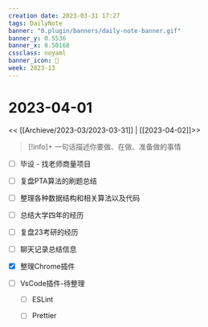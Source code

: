 ```yaml
---
creation date: 2023-03-31 17:27
tags: DailyNote
banner: "0.plugin/banners/daily-note-banner.gif"
banner_y: 0.5536
banner_x: 0.50168
cssclass: noyaml
banner_icon: 💌
week: 2023-13
---
```


# 2023-04-01

<< [[Archieve/2023-03/2023-03-31]] | [[2023-04-02]]>>


> [!info]+ 一句话描述你要做、在做、准备做的事情
> 


- [ ] 毕设 - 找老师商量项目

- [ ] 复盘PTA算法的刷题总结
- [ ] 整理各种数据结构和相关算法以及代码
- [ ] 总结大学四年的经历
- [ ] 复盘23考研的经历
- [ ] 聊天记录总结信息

- [x] 整理Chrome插件
- [ ] VsCode插件-待整理
	- [ ] ESLint
	- [ ] Prettier

